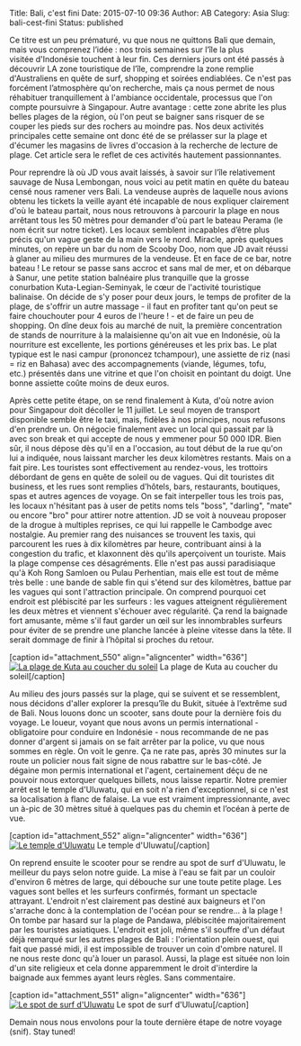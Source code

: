 Title: Bali, c'est fini
Date: 2015-07-10 09:36
Author: AB
Category: Asia
Slug: bali-cest-fini
Status: published

Ce titre est un peu prématuré, vu que nous ne quittons Bali que demain,
mais vous comprenez l’idée : nos trois semaines sur l’île la plus
visitée d'Indonésie touchent à leur fin. Ces derniers jours ont été
passés à découvrir LA zone touristique de l’île, comprendre la zone
remplie d'Australiens en quête de surf, shopping et soirées endiablées.
Ce n'est pas forcément l’atmosphère qu'on recherche, mais ça nous permet
de nous réhabituer tranquillement à l'ambiance occidentale, processus
que l'on compte poursuivre à Singapour. Autre avantage : cette zone
abrite les plus belles plages de la région, où l'on peut se baigner sans
risquer de se couper les pieds sur des rochers au moindre pas. Nos deux
activités principales cette semaine ont donc été de se prélasser sur la
plage et d'écumer les magasins de livres d'occasion à la recherche de
lecture de plage. Cet article sera le reflet de ces activités hautement
passionnantes.

<!-- PELICAN_END_SUMMARY -->

Pour reprendre là où JD vous avait laissés, à savoir sur l’île
relativement sauvage de Nusa Lembongan, nous voici au petit matin en
quête du bateau censé nous ramener vers Bali. La vendeuse auprès de
laquelle nous avions obtenu les tickets la veille ayant été incapable de
nous expliquer clairement d'où le bateau partait, nous nous retrouvons à
parcourir la plage en nous arrêtant tous les 50 mètres pour demander
d'où part le bateau Perama (le nom écrit sur notre ticket). Les locaux
semblent incapables d’être plus précis qu'un vague geste de la main vers
le nord. Miracle, après quelques minutes, on repère un bar du nom de
Scooby Doo, nom que JD avait réussi à glaner au milieu des murmures de
la vendeuse. Et en face de ce bar, notre bateau ! Le retour se passe
sans accroc et sans mal de mer, et on débarque à Sanur, une petite
station balnéaire plus tranquille que la grosse conurbation
Kuta-Legian-Seminyak, le cœur de l'activité touristique balinaise. On
décide de s'y poser pour deux jours, le temps de profiter de la plage,
de s'offrir un autre massage - il faut en profiter tant qu'on peut se
faire chouchouter pour 4 euros de l'heure ! - et de faire un peu de
shopping. On dîne deux fois au marché de nuit, la première concentration
de stands de nourriture à la malaisienne qu'on ait vue en Indonésie, où
la nourriture est excellente, les portions généreuses et les prix bas.
Le plat typique est le nasi campur (prononcez tchampour), une assiette
de riz (nasi = riz en Bahasa) avec des accompagnements (viande, légumes,
tofu, etc.) présentés dans une vitrine et que l'on choisit en pointant
du doigt. Une bonne assiette coûte moins de deux euros.

Après cette petite étape, on se rend finalement à Kuta, d'où notre avion
pour Singapour doit décoller le 11 juillet. Le seul moyen de transport
disponible semble être le taxi, mais, fidèles à nos principes, nous
refusons d'en prendre un. On négocie finalement avec un local qui
passait par là avec son break et qui accepte de nous y emmener pour 50
000 IDR. Bien sûr, il nous dépose dès qu'il en a l'occasion, au tout
début de la rue qu'on lui a indiquée, nous laissant marcher les deux
kilomètres restants. Mais on a fait pire. Les touristes sont
effectivement au rendez-vous, les trottoirs débordant de gens en quête
de soleil ou de vagues. Qui dit touristes dit business, et les rues sont
remplies d’hôtels, bars, restaurants, boutiques, spas et autres agences
de voyage. On se fait interpeller tous les trois pas, les locaux
n'hésitant pas à user de petits noms tels "boss", "darling", "mate" ou
encore "bro" pour attirer notre attention. JD se voit à nouveau proposer
de la drogue à multiples reprises, ce qui lui rappelle le Cambodge avec
nostalgie. Au premier rang des nuisances se trouvent les taxis, qui
parcourent les rues à dix kilomètres par heure, contribuant ainsi à la
congestion du trafic, et klaxonnent dès qu'ils aperçoivent un
touriste. Mais la plage compense ces désagréments. Elle n'est pas aussi
paradisiaque qu'à Koh Rong Samloen ou Pulau Perhentian, mais elle est
tout de même très belle : une bande de sable fin qui s'étend sur des
kilomètres, battue par les vagues qui sont l'attraction principale. On
comprend pourquoi cet endroit est plébiscité par les surfeurs : les
vagues atteignent régulièrement les deux mètres et viennent s'échouer
avec régularité. Ça rend la baignade fort amusante, même s'il faut
garder un œil sur les innombrables surfeurs pour éviter de se prendre
une planche lancée à pleine vitesse dans la tête. Il serait dommage de
finir à l’hôpital si proches du retour.

[caption id="attachment\_550" align="aligncenter" width="636"][![La
plage de Kuta au coucher du
soleil](https://astridetjdenasie.files.wordpress.com/2015/07/sam_6807.jpg?w=636)](https://astridetjdenasie.files.wordpress.com/2015/07/sam_6807.jpg)
La plage de Kuta au coucher du soleil[/caption]

Au milieu des jours passés sur la plage, qui se suivent et se
ressemblent, nous décidons d'aller explorer la presqu’île du Bukit,
située à l’extrême sud de Bali. Nous louons donc un scooter, sans doute
pour la dernière fois du voyage. Le loueur, voyant que nous avons un
permis international - obligatoire pour conduire en Indonésie - nous
recommande de ne pas donner d'argent si jamais on se fait arrêter par la
police, vu que nous sommes en règle. On voit le genre. Ça ne rate pas,
après 30 minutes sur la route un policier nous fait signe de nous
rabattre sur le bas-côté. Je dégaine mon permis international et
l'agent, certainement déçu de ne pouvoir nous
extorquer quelques billets, nous laisse repartir. Notre premier arrêt
est le temple d'Uluwatu, qui en soit n'a rien d'exceptionnel, si ce
n'est sa localisation à flanc de falaise. La vue est vraiment
impressionnante, avec un à-pic de 30 mètres situé à quelques pas du
chemin et l’océan à perte de vue.

[caption id="attachment\_552" align="aligncenter" width="636"][![Le
temple
d'Uluwatu](https://astridetjdenasie.files.wordpress.com/2015/07/he.jpg?w=636)](https://astridetjdenasie.files.wordpress.com/2015/07/he.jpg)
Le temple d'Uluwatu[/caption]

On reprend ensuite le scooter pour se rendre au spot de surf d'Uluwatu,
le meilleur du pays selon notre guide. La mise à l'eau se fait par un
couloir d'environ 6 mètres de large, qui débouche sur une toute petite
plage. Les vagues sont belles et les surfeurs confirmés, formant un
spectacle attrayant. L'endroit n'est clairement pas destiné aux
baigneurs et l'on s'arrache donc à la contemplation de l'océan pour se
rendre... à la plage ! On tombe par hasard sur la plage de Pandawa,
plébiscitée majoritairement par les touristes asiatiques. L'endroit est
joli, même s'il souffre d'un défaut déjà remarqué sur les autres plages
de Bali : l'orientation plein ouest, qui fait que passé midi, il est
impossible de trouver un coin d'ombre naturel. Il ne nous reste donc
qu'à louer un parasol. Aussi, la plage est située non loin d'un site
religieux et cela donne apparemment le droit d'interdire la baignade aux
femmes ayant leurs règles. Sans commentaire.

[caption id="attachment\_551" align="aligncenter" width="636"][![Le spot
de surf
d'Uluwatu](https://astridetjdenasie.files.wordpress.com/2015/07/dg.jpg?w=636)](https://astridetjdenasie.files.wordpress.com/2015/07/dg.jpg)
Le spot de surf d'Uluwatu[/caption]

Demain nous nous envolons pour la toute dernière étape de notre voyage
(snif). Stay tuned!

